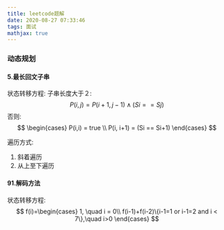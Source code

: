 ```yaml
---
title: leetcode题解
date: 2020-08-27 07:33:46
tags: 面试
mathjax: true
---
```


### 动态规划 
#### 5.最长回文子串 

状态转移方程:
子串长度大于２:
$$
P(i,j) = P(i+1, j-1) ∧ (Si == Sj) 
$$
否则:
$$
\begin{cases} P(i,i) = true \\ P(i, i+1) = (Si == Si+1) \end{cases}
$$


遍历方式:

1. 斜着遍历
2. 从上至下遍历



#### 91.解码方法

状态转移方程:
$$
f(i)=\begin{cases} 1, \quad i = 0\\ f(i-1)+f(i-2)\{i-1=1 or i-1=2  and i < 7\},\quad i>0 \end{cases}
$$


